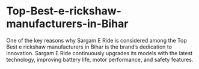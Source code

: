 # Top-Best-e-rickshaw-manufacturers-in-Bihar
One of the key reasons why Sargam E Ride is considered among the Top Best e rickshaw manufacturers in Bihar is the brand’s dedication to innovation. Sargam E Ride continuously upgrades its models with the latest technology, improving battery life, motor performance, and safety features.

